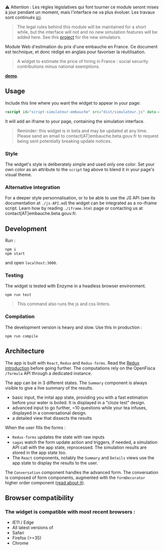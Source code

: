 :warning: Attention : Les règles législatives qui font tourner ce module seront mises à jour pendant un moment, mais l'interface ne va plus évoluer. Les travaux sont continués [ici](https://github.com/sgmap/syso).

> The legal rules behind this module will be maintained for a short while, but the interface will not and no new simulation features will be added here. See this [project](https://github.com/sgmap/syso) for the new simulators.

Module Web d'estimation du prix d'une embauche en France. Ce document est technique, et donc rédigé en anglais pour favoriser la réutilisation.

> A widget to estimate the price of hiring in France : social security contributions minus national exemptions.


**[demo](https://embauche.beta.gouv.fr/modules/v2/)**.


Usage
-----

Include this line where you want the widget to appear in your page:

```html
<script id="script-simulateur-embauche" src="dist/simulateur.js" data-couleur="#4A89DC"></script>
```

It will add an iframe to your page, containing the simulation interface.

> Reminder: this widget is in beta and may be updated at any time. Please send an email to contact[AT]embauche.beta.gouv.fr to request being sent potentially breaking update notices.

### Style

The widget's style is deliberately simple and used only one color. Set your own color as an attribute to the `script` tag above to blend it in your page's visual theme.


### Alternative integration

For a deeper style personnalisation, or to be able to use the JS API (see its documentation at `./js-API.md`) the widget can be integrated as a no-iframe script. Learn how by reading `./iframe.html` page or contacting us at contact[AT]embauche.beta.gouv.fr.


Development
---------------------


Run :

```
npm i
npm start
```
and open `localhost:3000`.


### Testing

The widget is tested with Enzyme in a headless browser environment.

```
npm run test
```
> This command also runs the js and css linters.

### Compilation

The development version is heavy and slow. Use this in production :

```
npm run compile
```

Architecture
-------------------

The app is built with `React`, `Redux` and `Redux-forms`. Read the [Redux introduction](http://redux.js.org/) before going further. The computations rely on the OpenFisca `/formula` API through a dedicated instance.

The app can be in 3 different states. The `Summary` component is always visible to give a live summary of the results.
- basic input, the inital app state, providing you with a fast estimation before your water is boiled. It is displayed in a "cloze test" design.
- advanced input to go further, ~10 questions while your tea infuses, displayed in a conversational design.
- a detailed view that dissects the results

When the user fills the forms :
- `Redux-forms` updates the state with raw inputs
- `sagas` watch the form update action and triggers, if needed, a simulation API call with the app state, reprocessed. The simulation results are stored in the app state too.
- The `React` components, notably the `Summary` and `Details` views use the app state to display the results to the user.


The `Conversation` component handles the advanced form. The conversation is composed of form components, augmented with the `formDecorator` higher order component ([read about it](https://medium.com/@dan_abramov/mixins-are-dead-long-live-higher-order-components-94a0d2f9e750)).


Browser compatibility
---------------------

### The widget is compatible with most recent browsers :

- IE11 / Edge
- All latest versions of
 - Safari
 - Firefox (>=35)
 - Chrome
